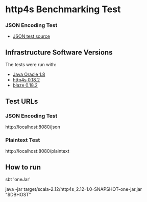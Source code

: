 # http4s Benchmarking Test

### JSON Encoding Test

* [JSON test source](src/main/scala/code/lib/WebServer.scala)

## Infrastructure Software Versions
The tests were run with:

* [Java Oracle 1.8](http://www.oracle.com/technetwork/java/javase)
* [http4s 0.18.2](http://http4s.org/)
* [blaze 0.18.2](https://github.com/http4s/blaze/)

## Test URLs
### JSON Encoding Test

http://localhost:8080/json

### Plaintext Test

http://localhost:8080/plaintext

## How to run
sbt 'oneJar'

java -jar target/scala-2.12/http4s_2.12-1.0-SNAPSHOT-one-jar.jar "$DBHOST"
